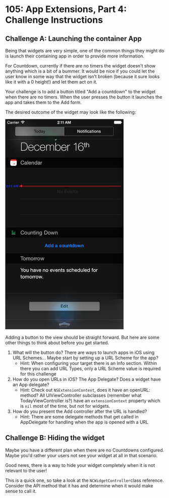 # 105: App Extensions, Part 4: Challenge Instructions


## Challenge A: Launching the container App
Being that widgets are very simple, one of the common things they might do is launch their containing app in order to provide more information.

For Countdown, currently if there are no timers the widget doesn't show anything which is a bit of a bummer. It would be nice if you could let the user know in some way that the widget isn't broken (because it sure looks like it with a 0 height!) and let them act on it. 

Your challenge is to add a button titled "Add a countdown" to the widget when there are no timers. When the user presses the button it launches the app and takes them to the Add form.

The desired outcome of the widget may look like the following:

![](./4-Challenge-Assets/ChallengeOutcome.png)

Adding a button to the view should be straight forward. But here are some other things to think about before you get started.

1. What will the button do? There are ways to launch apps in iOS using URL Schemes... Maybe start by setting up a URL Scheme for the app? 
	- Hint: When configuring your target there is an Info section. Within there you can add URL Types, only a URL Scheme value is required for this challenge
2. How do you open URLs in iOS? The App Delegate? Does a widget have an App delegate? 
	- Hint: Check out `NSExtensionContext`, does it have an openURL: method? All UIViewController subclasses (remember what TodayViewController is?) have an `extensionContext` property which is `nil` most of the time, but not for widgets.
3. How do you present the Add controller after the URL is handled?
	- Hint: There are some delegate methods that get called in AppDelegate for handling when the app is opened with a URL

## Challenge B: Hiding the widget

Maybe you have a different plan when there are no Countdowns configured. Maybe you'd rather your users not see your widget at all in that scenario.

Good news, there is a way to hide your widget completely when it is not relevant to the user!

This is a quick one, so take a look at the `NCWidgetController`class reference. Consider the API method that it has and determine when it would make sense to call it. 